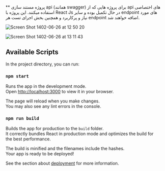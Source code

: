 ** پروژه مستند سازی api (همانند swagger) برای پروژه هایی که از api های اختصاصی استفاده میکنند. این پروژه با React Js در حال تکمیل بوده و سایر endpoint های مورد نیاز و پرکاربرد و همچنین بخش اجرای تست هر endpoint اضافه خواهند شد.


![Screen Shot 1402-06-26 at 12 50 20](https://github.com/asadimohammad/api-docs/assets/69115451/26ad6148-5c5c-4f57-aea2-a0afeeb1dd17)


![Screen Shot 1402-06-26 at 13 11 43](https://github.com/asadimohammad/api-docs/assets/69115451/75484f1f-86b5-4d72-9e98-9f57b4ad814e)

## Available Scripts

In the project directory, you can run:

### `npm start`

Runs the app in the development mode.\
Open [http://localhost:3000](http://localhost:3000) to view it in your browser.

The page will reload when you make changes.\
You may also see any lint errors in the console.


### `npm run build`

Builds the app for production to the `build` folder.\
It correctly bundles React in production mode and optimizes the build for the best performance.

The build is minified and the filenames include the hashes.\
Your app is ready to be deployed!

See the section about [deployment](https://facebook.github.io/create-react-app/docs/deployment) for more information.

